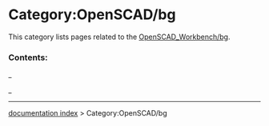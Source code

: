 # Category:OpenSCAD/bg
This category lists pages related to the [OpenSCAD\_Workbench/bg](OpenSCAD_Workbench/bg.md).

### Contents:

_

_

---
[documentation index](../README.md) > Category:OpenSCAD/bg

